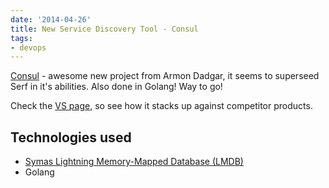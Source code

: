 ```yaml
---
date: '2014-04-26'
title: New Service Discovery Tool - Consul
tags:
- devops
---
```





[Consul](http://www.consul.io/) - awesome new project from Armon Dadgar, it seems to superseed Serf in it's abilities. Also done in Golang! Way to go!

Check the [VS page](http://www.consul.io/intro/vs/index.html), so see how it stacks up against competitor products.


## Technologies used
  - [Symas Lightning Memory-Mapped Database (LMDB)](http://symas.com/mdb/)
  - Golang


